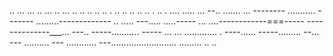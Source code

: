.. ... ... .. ... .. ... .. .. .. .. .. . .. .. .. .. .. . .. . .... 
..... ...
--.. .......
... --------
........... -------
.........-------------
.. .....
---..... .....-----
... ....------------===-----
--------------___... ---.. 
-----........... -----
... ... ............. . ----...... -----......... --... ---
.......... ---
............ 
---.......................... 
......... 
.. 
.. 
